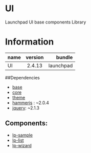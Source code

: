 # UI
Launchpad UI base components Library

# Information
| name                  | version       | bundle     |
| ----------------------|:-------------:| ----------:|
| UI                    | 2.4.13         | launchpad  |

##Dependencies
* [base][base-url]
* [core][core-url]
* [theme][theme-url]
* [hammerjs][hammerjs-url] : ~2.0.4
* [jquery][jquery-url]: ~2.1.3

## Components:
* [lp-sample](scripts/components/sample-component/README.md)
* [lp-list](scripts/components/list/README.md)
* [lp-wizard](scripts/components/wizard/README.md)



[base-url]:http://stash.backbase.com:7990/projects/lpm/repos/foundation-base/browse/
[core-url]: http://stash.backbase.com:7990/projects/lpm/repos/foundation-/browse/
[theme-url]: http://stash.backbase.com:7990/projects/lpm/repos/foundation-/browse/
[hammerjs-url]: http://stash.backbase.com:7990/projects/lpm/repos/foundation-/browse/
[jquery-url]: http://stash.backbase.com:7990/projects/lpm/repos/foundation-/browse/
